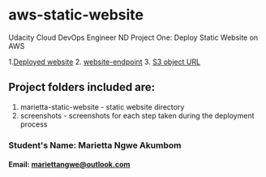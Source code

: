 # aws-static-website
Udacity Cloud DevOps Engineer ND Project One: Deploy Static Website on AWS

1.[Deployed website](https://d291itcm1vzofy.cloudfront.net)
2. [website-endpoint](http://my-689784787533-bucket.s3-website.us-east-1.amazonaws.com/)
3. [S3 object URL](https://my-689784787533-bucket.s3.amazonaws.com/index.html)

## Project folders included are:

1. marietta-static-website - static website directory
2. screenshots - screenshots for each step taken during the deployment process


### Student's Name: Marietta Ngwe Akumbom
#### Email: mariettangwe@outlook.com
